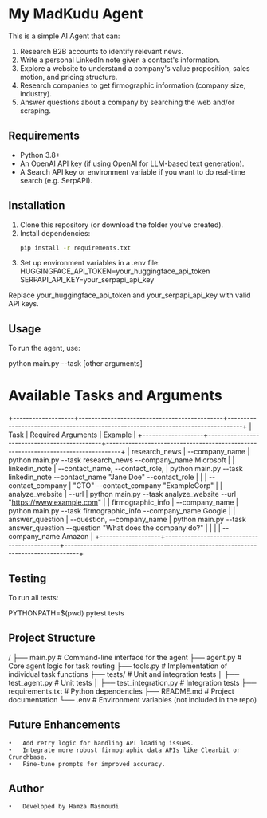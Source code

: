 # My MadKudu Agent

This is a simple AI Agent that can:
1. Research B2B accounts to identify relevant news.
2. Write a personal LinkedIn note given a contact's information.
3. Explore a website to understand a company's value proposition, sales motion, and pricing structure.
4. Research companies to get firmographic information (company size, industry).
5. Answer questions about a company by searching the web and/or scraping.

## Requirements

- Python 3.8+
- An OpenAI API key (if using OpenAI for LLM-based text generation).
- A Search API key or environment variable if you want to do real-time search (e.g. SerpAPI).

## Installation

1. Clone this repository (or download the folder you’ve created).
2. Install dependencies:
   ```bash
   pip install -r requirements.txt


3.	Set up environment variables in a .env file:
HUGGINGFACE_API_TOKEN=your_huggingface_api_token
SERPAPI_API_KEY=your_serpapi_api_key

Replace your_huggingface_api_token and your_serpapi_api_key with valid API keys.

## Usage

To run the agent, use:

python main.py --task <TASK> [other arguments]

# Available Tasks and Arguments

+-------------------+---------------------------------------------+----------------------------------------------------------------------------------+
| Task              | Required Arguments                         | Example                                                                          |
+-------------------+---------------------------------------------+----------------------------------------------------------------------------------+
| research_news     | --company_name                             | python main.py --task research_news --company_name Microsoft                    |
| linkedin_note     | --contact_name, --contact_role,            | python main.py --task linkedin_note --contact_name "Jane Doe" --contact_role    |
|                   | --contact_company                          | "CTO" --contact_company "ExampleCorp"                                           |
| analyze_website   | --url                                       | python main.py --task analyze_website --url "https://www.example.com"           |
| firmographic_info | --company_name                             | python main.py --task firmographic_info --company_name Google                   |
| answer_question   | --question, --company_name                 | python main.py --task answer_question --question "What does the company do?"    |
|                   |                                             | --company_name Amazon                                                           |
+-------------------+---------------------------------------------+----------------------------------------------------------------------------------+


## Testing

To run all tests:

PYTHONPATH=$(pwd) pytest tests


## Project Structure 

/
├── main.py                # Command-line interface for the agent
├── agent.py               # Core agent logic for task routing
├── tools.py               # Implementation of individual task functions
├── tests/                 # Unit and integration tests
│   ├── test_agent.py      # Unit tests
│   ├── test_integration.py # Integration tests
├── requirements.txt       # Python dependencies
├── README.md              # Project documentation
└── .env                   # Environment variables (not included in the repo)



## Future Enhancements


	•	Add retry logic for handling API loading issues.
	•	Integrate more robust firmographic data APIs like Clearbit or Crunchbase.
	•	Fine-tune prompts for improved accuracy.


## Author

	•	Developed by Hamza Masmoudi